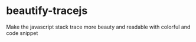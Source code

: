 # beautify-tracejs
Make the javascript stack trace more beauty and readable with colorful and code snippet
